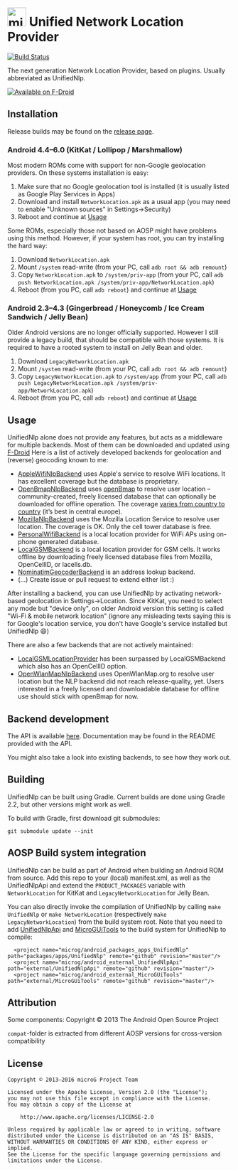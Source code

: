 <img src="http://i.imgur.com/hXY4lcC.png" height="42px" alt="microG" /> Unified Network Location Provider
==========
[![Build Status](https://travis-ci.org/microg/android_packages_apps_UnifiedNlp.svg?branch=master)](https://travis-ci.org/microg/android_packages_apps_UnifiedNlp)

The next generation Network Location Provider, based on plugins. Usually abbreviated as UnifiedNlp.

[![Available on F-Droid](https://f-droid.org/wiki/images/c/c4/F-Droid-button_available-on.png)](https://f-droid.org/repository/browse/?fdid=com.google.android.gms)

Installation
------------
Release builds may be found on the [release page](https://github.com/microg/android_packages_apps_UnifiedNlp/releases).

### Android 4.4–6.0 (KitKat / Lollipop / Marshmallow)
Most modern ROMs come with support for non-Google geolocation providers. On these systems installation is easy:

1. Make sure that no Google geolocation tool is installed (it is usually listed as Google Play Services in Apps)
2. Download and install `NetworkLocation.apk` as a usual app (you may need to enable "Unknown sources" in Settings->Security)
3. Reboot and continue at [Usage](#usage)

Some ROMs, especially those not based on AOSP might have problems using this method. However, if your system has root, you can try installing the hard way:

1. Download `NetworkLocation.apk`
2. Mount `/system` read-write (from your PC, call `adb root && adb remount`)
3. Copy `NetworkLocation.apk` to `/system/priv-app` (from your PC, call `adb push NetworkLocation.apk /system/priv-app/NetworkLocation.apk`)
4. Reboot (from you PC, call `adb reboot`) and continue at [Usage](#usage)

### Android 2.3–4.3 (Gingerbread / Honeycomb / Ice Cream Sandwich / Jelly Bean)
Older Android versions are no longer officially supported. However I still provide a legacy build, that should be compatible with those systems.
It is required to have a rooted system to install on Jelly Bean and older.

1. Download `LegacyNetworkLocation.apk`
2. Mount `/system` read-write (from your PC, call `adb root && adb remount`)
3. Copy `LegacyNetworkLocation.apk` to `/system/app` (from your PC, call `adb push LegacyNetworkLocation.apk /system/priv-app/NetworkLocation.apk`)
4. Reboot (from you PC, call `adb reboot`) and continue at [Usage](#usage)


Usage
-----
UnifiedNlp alone does not provide any features, but acts as a middleware for multiple backends. Most of them can be downloaded and updated using [F-Droid](https://f-droid.org)
Here is a list of actively developed backends for geolocation and (reverse) geocoding known to me:

- [AppleWifiNlpBackend](https://github.com/microg/AppleWifiNlpBackend) uses Apple's service to resolve WiFi locations. It has excellent coverage but the database is proprietary.
- [OpenBmapNlpBackend](https://github.com/wish7code/org.openbmap.unifiedNlpProvider) uses [openBmap](https://radiocells.org/) to resolve user location – community-created, freely licensed database that can optionally be downloaded for offline operation. The coverage [varies from country to country](https://radiocells.org/stats/countries) (it’s best in central europe).
- [MozillaNlpBackend](https://github.com/microg/IchnaeaNlpBackend) uses the Mozilla Location Service to resolve user location. The coverage is OK. Only the cell tower database is free.
- [PersonalWifiBackend](https://github.com/n76/wifi_backend) is a local location provider for WiFi APs using on-phone generated database.
- [LocalGSMBackend](https://github.com/n76/Local-GSM-Backend) is a local location provider for GSM cells. It works offline by downloading freely licensed database files from Mozilla, OpenCellID, or lacells.db.
- [NominatimGeocoderBackend](https://github.com/microg/NominatimGeocoderService) is an address lookup backend.
- (...) Create issue or pull request to extend either list :)

After installing a backend, you can use UnifiedNlp by activating network-based geolocation in Settings->Location.
Since KitKat, you need to select any mode but "device only", on older Android version this setting is called "Wi-Fi & mobile network location"
(ignore any misleading texts saying this is for Google's location service, you don't have Google's service installed but UnifiedNlp :smile:)

There are also a few backends that are not actively maintained:
- [LocalGSMLocationProvider](https://github.com/rtreffer/LocalGSMLocationProvider) has been surpassed by LocalGSMBackend which also has an OpenCellID option.
- [OpenWlanMapNlpBackend](https://github.com/microg/OpenWlanMapNlpBackend) uses OpenWlanMap.org to resolve user location but the NLP backend did not reach release-quality, yet. Users interested in a freely licensed and downloadable database for offline use should stick with openBmap for now.


Backend development
-------------------
The API is available [here](https://github.com/microg/android_external_UnifiedNlpApi). Documentation may be found in the README provided with the API.

You might also take a look into existing backends, to see how they work out.

Building
--------
UnifiedNlp can be built using Gradle. Current builds are done using Gradle 2.2, but other versions might work as well.

To build with Gradle, first download git submodules:

	git submodule update --init

AOSP Build system integration
-----------------------------
UnifiedNlp can be build as part of Android when building an Android ROM from source.
Add this repo to your (local) manifest.xml, as well as the UnifiedNlpApi and extend the `PRODUCT_PACKAGES` variable with `NetworkLocation` for KitKat and `LegacyNetworkLocation` for Jelly Bean.

You can also directly invoke the compilation of UnifiedNlp by calling `make UnifiedNlp` or `make NetworkLocation` (respectively `make LegacyNetworkLocation`) from the build system root.
Note that you need to add [UnifiedNlpApi](https://github.com/microg/android_external_UnifiedNlpApi) and [MicroGUiTools](https://github.com/microg/android_external_MicroGUiTools) to the build system for UnifiedNlp to compile:
```
  <project name="microg/android_packages_apps_UnifiedNlp" path="packages/apps/UnifiedNlp" remote="github" revision="master"/>
  <project name="microg/android_external_UnifiedNlpApi" path="external/UnifiedNlpApi" remote="github" revision="master"/>
  <project name="microg/android_external_MicroGUiTools" path="external/MicroGUiTools" remote="github" revision="master"/>
```

Attribution
-----------
Some components: Copyright © 2013 The Android Open Source Project

`compat`-folder is extracted from different AOSP versions for cross-version compatibility

License
-------
    Copyright © 2013–2016 microG Project Team

    Licensed under the Apache License, Version 2.0 (the "License");
    you may not use this file except in compliance with the License.
    You may obtain a copy of the License at

        http://www.apache.org/licenses/LICENSE-2.0

    Unless required by applicable law or agreed to in writing, software
    distributed under the License is distributed on an "AS IS" BASIS,
    WITHOUT WARRANTIES OR CONDITIONS OF ANY KIND, either express or implied.
    See the License for the specific language governing permissions and
    limitations under the License.

